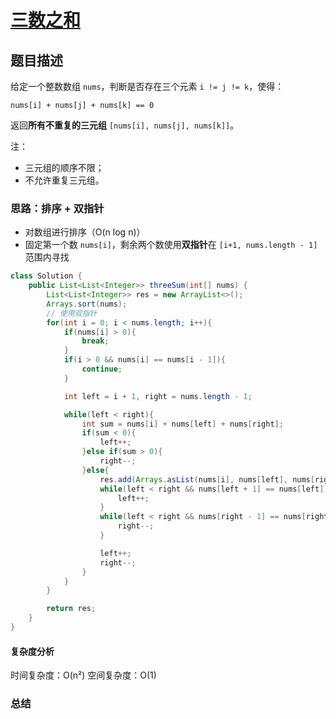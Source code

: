 # [三数之和](三数之和"[题目地址](https://leetcode.cn/problems/3sum/description/)")

## 题目描述
给定一个整数数组 `nums`，判断是否存在三个元素 `i != j != k`，使得：

`nums[i] + nums[j] + nums[k] == 0`

返回**所有不重复的三元组** `[nums[i], nums[j], nums[k]]`。

注：
- 三元组的顺序不限；
- 不允许重复三元组。

### 思路：排序 + 双指针
- 对数组进行排序（O(n log n)）
- 固定第一个数 `nums[i]`，剩余两个数使用**双指针**在 `[i+1, nums.length - 1]` 范围内寻找
```java
class Solution {
    public List<List<Integer>> threeSum(int[] nums) {
        List<List<Integer>> res = new ArrayList<>();
        Arrays.sort(nums);
        // 使用双指针
        for(int i = 0; i < nums.length; i++){
            if(nums[i] > 0){
                break;
            }
            if(i > 0 && nums[i] == nums[i - 1]){
                continue;
            }

            int left = i + 1, right = nums.length - 1;

            while(left < right){
                int sum = nums[i] + nums[left] + nums[right];
                if(sum < 0){
                    left++;
                }else if(sum > 0){
                    right--;
                }else{
                    res.add(Arrays.asList(nums[i], nums[left], nums[right]));
                    while(left < right && nums[left + 1] == nums[left]){
                        left++;
                    }
                    while(left < right && nums[right - 1] == nums[right]){
                        right--;
                    }

                    left++;
                    right--;
                }
            }
        }

        return res;
    }
}
```

#### 复杂度分析
时间复杂度：O(n²)
空间复杂度：O(1)

### 总结